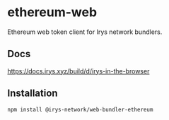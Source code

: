 # ethereum-web

Ethereum web token client for Irys network bundlers.

## Docs

https://docs.irys.xyz/build/d/irys-in-the-browser

## Installation

```sh
npm install @irys-network/web-bundler-ethereum
```
